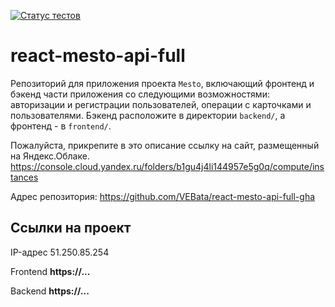[![Статус тестов](../../actions/workflows/tests.yml/badge.svg)](../../actions/workflows/tests.yml)

# react-mesto-api-full
Репозиторий для приложения проекта `Mesto`, включающий фронтенд и бэкенд части приложения со следующими возможностями: авторизации и регистрации пользователей, операции с карточками и пользователями. Бэкенд расположите в директории `backend/`, а фронтенд - в `frontend/`. 
  
Пожалуйста, прикрепите в это описание ссылку на сайт, размещенный на Яндекс.Облаке.
https://console.cloud.yandex.ru/folders/b1gu4j4li144957e5g0q/compute/instances


Адрес репозитория: https://github.com/VEBata/react-mesto-api-full-gha

## Ссылки на проект

IP-адрес 51.250.85.254

Frontend **https://...**

Backend **https://...**
